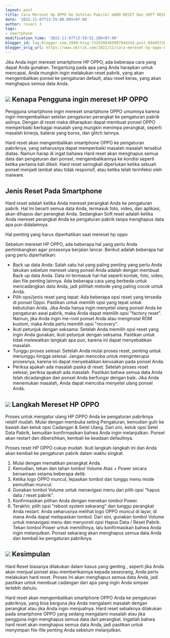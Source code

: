 ```yaml
---
layout: post
title: Cara Mereset Hp OPPO Ke Setelan Pabrik( HARD RESET Dan SOFT RESET)
date: '2022-11-07T13:55:00.005+07:00'
author: rosari J
tags:
- smartphone
modification_time: '2022-11-07T13:58:52.206+07:00'
blogger_id: tag:blogger.com,1999:blog-7329298365997944344.post-6849572620199353846
blogger_orig_url: https://www.oktrik.com/2022/11/cara-mereset-hp-oppo-hard-reset-dan.html
---
```


Jika Anda ingin mereset smartphone HP OPPO, ada beberapa cara yang dapat Anda gunakan. Tergantung pada apa yang Anda harapkan untuk mencapai, Anda mungkin ingin melakukan reset pabrik, yang akan mengembalikan ponsel ke pengaturan default, atau reset keras, yang akan menghapus semua data Anda.


[![](https://blogger.googleusercontent.com/img/b/R29vZ2xl/AVvXsEiV4hZ1oTeCAEaweaOBy84PmQymNQQSBbcIMtarBsGNP7E-gt0oLM2ooq0bY-ywj-l9NXxPtW8k2TvJZxUArHNjkizkKE2Px0NYV4rX4ShJwSO9xbPoK6tltHzQ3nIhQKlHr2T1gZFTbN82KmpiZX9L96ALudl_OswUW4ZT10VvDlHe5ZvL0y0di_kQgA/s400/oppo.jpg)](https://blogger.googleusercontent.com/img/b/R29vZ2xl/AVvXsEiV4hZ1oTeCAEaweaOBy84PmQymNQQSBbcIMtarBsGNP7E-gt0oLM2ooq0bY-ywj-l9NXxPtW8k2TvJZxUArHNjkizkKE2Px0NYV4rX4ShJwSO9xbPoK6tltHzQ3nIhQKlHr2T1gZFTbN82KmpiZX9L96ALudl_OswUW4ZT10VvDlHe5ZvL0y0di_kQgA/s1511/oppo.jpg)
Kenapa Pengguna ingin mereset HP OPPO
-------------------------------------


Pengguna smartphone ingin mereset smartphone OPPO umumnya karena ingin mengembalikan setelan pengaturan perangkat ke pengaturan pabrik aslinya. Dengan di reset maka diharapkan dapat membuat ponsel OPPO memperbaiki berbagai masalah yang mungkin menimpa perangkat, seperti masalah kinerja, baterai yang boros, dan glitch lainnya.


Hard reset akan mengembalikan smartphone OPPO ke pengaturan pabriknya, yang seharusnya dapat memperbaiki masalah masalah tersebut diatas. Namun harap di ingat bahawa Hard reset akan menghapus semua data dan pengaturan dari ponsel, mengembalikannya ke kondisi seperti ketika pertama kali dibeli. Hard reset seringkali diperlukan ketika sebuah ponsel menjadi lambat atau tidak responsif, atau ketika telah terinfeksi oleh malware.


Jenis Reset Pada Smartphone
---------------------------


Hard reset adalah ketika Anda mereset perangkat Anda ke pengaturan pabrik. Hal Ini berarti semua data Anda, termasuk foto, video, dan aplikasi, akan dihapus dari perangkat Anda. Sedangkan Soft reset adalah ketika Anda mereset perangkat Anda ke pengaturan pabrik tanpa menghapus data apa pun didalamnya.


Hal penting yang harus diperhatikan saat mereset hp oppo


Sebelum mereset HP OPPO, ada beberapa hal yang perlu Anda pertimbangkan agar prosesnya berjalan lancar. Berikut adalah beberapa hal yang perlu diperhatikan:


* Back up data Anda: Salah satu hal yang paling penting yang perlu Anda lakukan sebelum mereset ulang ponsel Anda adalah dengan membuat Back up data Anda. Data ini termasuk hal-hal seperti kontak, foto, video, dan file penting lainnya. Ada beberapa cara yang berbeda untuk mencadangkan data Anda, jadi pilihlah metode yang paling cocok untuk Anda.
* Pilih opsi/jenis reset yang tepat: Ada beberapa opsi reset yang tersedia di ponsel Oppo. Pastikan untuk memilih opsi yang tepat untuk kebutuhan Anda. Jika Anda hanya ingin menyetel ulang ponsel Anda ke pengaturan awal pabrik, maka Anda dapat memilih opsi "factory reset". Namun, jika Anda ingin me-root ponsel Anda atau menginstal ROM kustom, maka Anda perlu memilih opsi "recovery".
* Ikuti petunjuk dengan seksama: Setelah Anda memilih opsi reset yang ingin Anda gunakan, ikuti petunjuk dengan seksama. Pastikan untuk tidak melewatkan langkah apa pun, karena ini dapat menyebabkan masalah.
* Tunggu proses selesai: Setelah Anda mulai proses reset, penting untuk menunggu hingga selesai. Jangan mencoba untuk menginterupsi prosesnya, karena ini dapat menyebabkan kerusakan pada ponsel Anda.
* Periksa apakah ada masalah paska di reset: Setelah proses reset selesai, periksa apakah ada masalah. Pastikan bahwa semua data Anda telah dicadangkan dan ponsel Anda berfungsi dengan baik. Jika Anda menemukan masalah, Anda dapat mencoba menyetel ulang ponsel Anda.


[![](https://blogger.googleusercontent.com/img/b/R29vZ2xl/AVvXsEhn1yy9XlyTUotOeRkb3j-8btMsn7evJRdozWJYXI6m4Ykg1DyO071KRKpEaV7o4HzRvgv69lLDz1bRgpeXIrfUAn16GNAKAXkfcXK3P8dvf8Z5uEA6rXuuvbe1Osa7fyYGOAbJP1o-_-WRglCYC-ZHE4SSMZUabeUBgcFTFzCZBDL5F7MOJP3pSMJOaw/s400/reset.jpg)](https://blogger.googleusercontent.com/img/b/R29vZ2xl/AVvXsEhn1yy9XlyTUotOeRkb3j-8btMsn7evJRdozWJYXI6m4Ykg1DyO071KRKpEaV7o4HzRvgv69lLDz1bRgpeXIrfUAn16GNAKAXkfcXK3P8dvf8Z5uEA6rXuuvbe1Osa7fyYGOAbJP1o-_-WRglCYC-ZHE4SSMZUabeUBgcFTFzCZBDL5F7MOJP3pSMJOaw/s1511/reset.jpg)
Langkah Mereset HP OPPO
-----------------------


Proses untuk mengatur ulang HP OPPO Anda ke pengaturan pabriknya relatif mudah. Mulai dengan membuka seting Pengaturan, kemudian gulir ke bawah dan ketuk opsi Cadangan & Setel Ulang. Dari sini, ketuk opsi Setel Data Pabrik, kemudian konfirmasikan bahwa Anda ingin melanjutkan. Ponsel akan restart dan dibersihkan, kembali ke keadaan defaultnya.


Proses reset HP OPPO cukup mudah. Ikuti langkah-langkah ini dan Anda akan kembali ke pengaturan pabrik dalam waktu singkat.


1. Mulai dengan mematikan perangkat Anda.
2. Kemudian, tekan dan tahan tombol Volume Atas + Power secara bersamaan selama beberapa detik.
3. Ketika logo OPPO muncul, lepaskan tombol dan tunggu menu mode pemulihan muncul.
4. Gunakan tombol Volume untuk menavigasi menu dan pilih opsi "hapus data / reset pabrik".
5. Konfirmasikan pilihan Anda dengan menekan tombol Power.
6. Terakhir, pilih opsi "reboot system sekarang" dan tunggu perangkat Anda restart. Anda seharusnya melihat logo OPPO muncul di layar, di mana Anda dapat melepaskan tombol. Dari sini, gunakan tombol Volume untuk menavigasi menu dan menyoroti opsi Hapus Data / Reset Pabrik. Tekan tombol Power untuk memilihnya, lalu konfirmasikan bahwa Anda ingin melanjutkan. Ponsel sekarang akan menghapus semua data Anda dan kembali ke pengaturan pabriknya.


[![](https://blogger.googleusercontent.com/img/b/R29vZ2xl/AVvXsEghuzHdGRKpG6ze-3dx4V-7dOgtgq2Ha09C2XGAbuhnP31c7Ljd-ijsMqcvn6T2CHEGKJ2w_NBeJGfTyUb29rxQnjPIwicDFaa1ynAPh2PUva5vyWJgHYihrIxEO4yaKPtXCWkB-W7C_hXMhKXT4mb_nEL_-UN65UH3pZ4GCmLyU4hT4kV5GoXxq9qzug/s400/hard.jpg)](https://blogger.googleusercontent.com/img/b/R29vZ2xl/AVvXsEghuzHdGRKpG6ze-3dx4V-7dOgtgq2Ha09C2XGAbuhnP31c7Ljd-ijsMqcvn6T2CHEGKJ2w_NBeJGfTyUb29rxQnjPIwicDFaa1ynAPh2PUva5vyWJgHYihrIxEO4yaKPtXCWkB-W7C_hXMhKXT4mb_nEL_-UN65UH3pZ4GCmLyU4hT4kV5GoXxq9qzug/s1511/hard.jpg)
Kesimpulan
----------


Hard Reset biasanya dilakukan dalam kasus yang genting , seperti jika Anda akan menjual ponsel atau memberikannya kepada seseorang, Anda perlu melakukan hard reset. Proses Ini akan menghapus semua data Anda, jadi pastikan untuk membuat cadangan dari apa yang ingin Anda simpan terlebih dahulu.


Hard reset akan mengembalikan smartphone OPPO Anda ke pengaturan pabriknya, yang bisa berguna jika Anda mengalami masalah dengan perangkat atau jika Anda ingin menjualnya. Hard reset sebaiknya dilakukan pada smartphone OPPO yang sedang mengalami masalah atau jika pengguna ingin menghapus semua data dari perangkat. Ingatlah bahwa hard reset akan menghapus semua data Anda, jadi pastikan untuk menyimpan file-file penting Anda sebelum melanjutkan.

